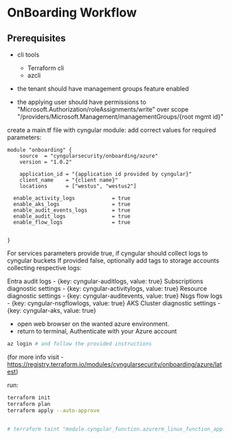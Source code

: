 # OnBoarding Workflow

## Prerequisites

* cli tools
  * Terraform cli
  * azcli

* the tenant should have management groups feature enabled
* the applying user should have permissions to "Microsoft.Authorization/roleAssignments/write" over scope "/providers/Microsoft.Management/managementGroups/{root mgmt id}"

create a main.tf file with cyngular module:
add correct values for required parameters:

```hcl
module "onboarding" {
    source  = "cyngularsecurity/onboarding/azure"
    version = "1.0.2"

    application_id = "{application id provided by cyngular}"
    client_name    = "{client name}"
    locations      = ["westus", "westus2"]

  enable_activity_logs            = true
  enable_aks_logs                 = true
  enable_audit_events_logs        = true
  enable_audit_logs               = true
  enable_flow_logs                = true


}
```
  <!-- "cyngular-auditlogs": 'true',
"cyngular-activitylogs": 'true',
"cyngular-auditevents": 'true',
"cyngular-nsgflowlogs": 'true',
"cyngular-aks": 'true',
"cyngular-os": 'true',
"cyngular-visibility": 'true'
 -->

For services parameters
provide true, if cyngular should collect logs to cyngular buckets
If provided false, optionally add tags to storage accounts collecting respective logs:

Entra audit logs - {key: cyngular-auditlogs, value: true}
Subscriptions diagnostic settings - {key: cyngular-activitylogs, value: true}
Resource diagnostic settings - {key: cyngular-auditevents, value: true}
Nsgs flow logs - {key: cyngular-nsgflowlogs, value: true}
AKS Cluster diagnostic settings - {key: cyngular-aks, value: true}

* open web browser on the wanted azure environment.
* return to terminal, Authenticate with your Azure account

```bash
az login # and follow the provided instructions
```

(for more info visit - <https://registry.terraform.io/modules/cyngularsecurity/onboarding/azure/latest>)

run:

```bash
terraform init
terraform plan
terraform apply --auto-approve


# terraform taint "module.cyngular_function.azurerm_linux_function_app.function_service"
```
